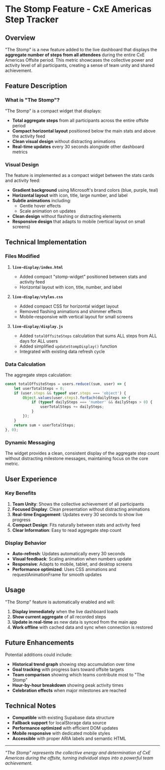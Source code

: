 # The Stomp Feature - CxE Americas Step Tracker

## Overview

"The Stomp" is a new feature added to the live dashboard that displays the **aggregate number of steps from all attendees** during the entire CxE Americas Offsite period. This metric showcases the collective power and activity level of all participants, creating a sense of team unity and shared achievement.

## Feature Description

### What is "The Stomp"?

"The Stomp" is a compact widget that displays:
- **Total aggregate steps** from all participants across the entire offsite period
- **Compact horizontal layout** positioned below the main stats and above the activity feed
- **Clean visual design** without distracting animations
- **Real-time updates** every 30 seconds alongside other dashboard metrics

### Visual Design

The feature is implemented as a compact widget between the stats cards and activity feed:

- **Gradient background** using Microsoft's brand colors (blue, purple, teal)
- **Horizontal layout** with icon, title, large number, and label
- **Subtle animations** including:
  - Gentle hover effects
  - Scale animation on updates
- **Clean design** without flashing or distracting elements
- **Responsive design** that adapts to mobile (vertical layout on small screens)

## Technical Implementation

### Files Modified

1. **`live-display/index.html`**
   - Added compact "stomp-widget" positioned between stats and activity feed
   - Horizontal layout with icon, title, number, and label

2. **`live-display/styles.css`**
   - Added compact CSS for horizontal widget layout
   - Removed flashing animations and shimmer effects
   - Mobile-responsive with vertical layout for small screens

3. **`live-display/display.js`**
   - Added `totalOffsiteSteps` calculation that sums ALL steps from ALL days for ALL users
   - Added simplified `updateStompDisplay()` function
   - Integrated with existing data refresh cycle

### Data Calculation

The aggregate steps calculation:

```javascript
const totalOffsiteSteps = users.reduce((sum, user) => {
    let userTotalSteps = 0;
    if (user.steps && typeof user.steps === 'object') {
        Object.values(user.steps).forEach(dailySteps => {
            if (typeof dailySteps === 'number' && dailySteps > 0) {
                userTotalSteps += dailySteps;
            }
        });
    }
    return sum + userTotalSteps;
}, 0);
```

### Dynamic Messaging

The widget provides a clean, consistent display of the aggregate step count without distracting milestone messages, maintaining focus on the core metric.

## User Experience

### Key Benefits

1. **Team Unity**: Shows the collective achievement of all participants
2. **Focused Display**: Clean presentation without distracting animations
3. **Real-time Engagement**: Updates every 30 seconds to show live progress
4. **Compact Design**: Fits naturally between stats and activity feed
5. **Clear Information**: Easy to read aggregate step count

### Display Behavior

- **Auto-refresh**: Updates automatically every 30 seconds
- **Visual feedback**: Scaling animation when numbers update
- **Responsive**: Adapts to mobile, tablet, and desktop screens
- **Performance optimized**: Uses CSS animations and requestAnimationFrame for smooth updates

## Usage

"The Stomp" feature is automatically enabled and will:

1. **Display immediately** when the live dashboard loads
2. **Show current aggregate** of all recorded steps
3. **Update in real-time** as new data is synced from the main app
4. **Work offline** with cached data and sync when connection is restored

## Future Enhancements

Potential additions could include:
- **Historical trend graph** showing step accumulation over time
- **Goal tracking** with progress bars toward offsite targets
- **Team comparison** showing which teams contribute most to "The Stomp"
- **Hour-by-hour breakdown** showing peak activity times
- **Celebration effects** when major milestones are reached

## Technical Notes

- **Compatible** with existing Supabase data structure
- **Fallback support** for localStorage data source
- **Performance optimized** with efficient DOM updates
- **Mobile responsive** with dedicated mobile styles
- **Accessible** with proper ARIA labels and semantic HTML

---

*"The Stomp" represents the collective energy and determination of CxE Americas during the offsite, turning individual steps into a powerful team achievement.*